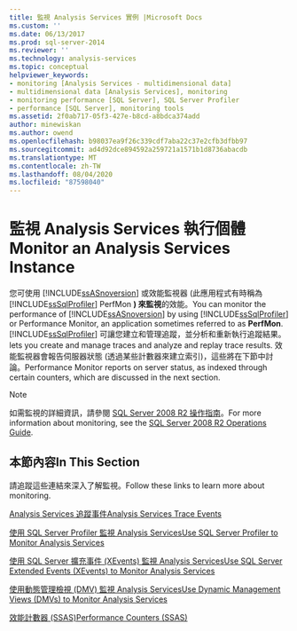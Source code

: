 ```yaml
---
title: 監視 Analysis Services 實例 |Microsoft Docs
ms.custom: ''
ms.date: 06/13/2017
ms.prod: sql-server-2014
ms.reviewer: ''
ms.technology: analysis-services
ms.topic: conceptual
helpviewer_keywords:
- monitoring [Analysis Services - multidimensional data]
- multidimensional data [Analysis Services], monitoring
- monitoring performance [SQL Server], SQL Server Profiler
- performance [SQL Server], monitoring tools
ms.assetid: 2f0ab717-05f3-427e-b8cd-a8bdca374add
author: minewiskan
ms.author: owend
ms.openlocfilehash: b98037ea9f26c339cdf7aba22c37e2cfb3dfbb97
ms.sourcegitcommit: ad4d92dce894592a259721a1571b1d8736abacdb
ms.translationtype: MT
ms.contentlocale: zh-TW
ms.lasthandoff: 08/04/2020
ms.locfileid: "87598040"
---
```

# <a name="monitor-an-analysis-services-instance"></a><span data-ttu-id="f0ea0-102">監視 Analysis Services 執行個體</span><span class="sxs-lookup"><span data-stu-id="f0ea0-102">Monitor an Analysis Services Instance</span></span>
  <span data-ttu-id="f0ea0-103">您可使用 [!INCLUDE[ssASnoversion](../../includes/ssasnoversion-md.md)] 或效能監視器 (此應用程式有時稱為 [!INCLUDE[ssSqlProfiler](../../includes/sssqlprofiler-md.md)] PerfMon **) 來監視**的效能。</span><span class="sxs-lookup"><span data-stu-id="f0ea0-103">You can monitor the performance of [!INCLUDE[ssASnoversion](../../includes/ssasnoversion-md.md)] by using [!INCLUDE[ssSqlProfiler](../../includes/sssqlprofiler-md.md)] or Performance Monitor, an application sometimes referred to as **PerfMon**.</span></span> [!INCLUDE[ssSqlProfiler](../../includes/sssqlprofiler-md.md)] <span data-ttu-id="f0ea0-104">可讓您建立和管理追蹤，並分析和重新執行追蹤結果。</span><span class="sxs-lookup"><span data-stu-id="f0ea0-104">lets you create and manage traces and analyze and replay trace results.</span></span> <span data-ttu-id="f0ea0-105">效能監視器會報告伺服器狀態 (透過某些計數器來建立索引)，這些將在下節中討論。</span><span class="sxs-lookup"><span data-stu-id="f0ea0-105">Performance Monitor reports on server status, as indexed through certain counters, which are discussed in the next section.</span></span>  
  
> [!NOTE]  
>  <span data-ttu-id="f0ea0-106">如需監視的詳細資訊，請參閱 [SQL Server 2008 R2 操作指南](https://go.microsoft.com/fwlink/?LinkID=225539)。</span><span class="sxs-lookup"><span data-stu-id="f0ea0-106">For more information about monitoring, see the [SQL Server 2008 R2 Operations Guide](https://go.microsoft.com/fwlink/?LinkID=225539).</span></span>  
  
## <a name="in-this-section"></a><span data-ttu-id="f0ea0-107">本節內容</span><span class="sxs-lookup"><span data-stu-id="f0ea0-107">In This Section</span></span>  
 <span data-ttu-id="f0ea0-108">請追蹤這些連結來深入了解監視。</span><span class="sxs-lookup"><span data-stu-id="f0ea0-108">Follow these links to learn more about monitoring.</span></span>  
  
 [<span data-ttu-id="f0ea0-109">Analysis Services 追蹤事件</span><span class="sxs-lookup"><span data-stu-id="f0ea0-109">Analysis Services Trace Events</span></span>](https://docs.microsoft.com/bi-reference/trace-events/analysis-services-trace-events)  
  
 [<span data-ttu-id="f0ea0-110">使用 SQL Server Profiler 監視 Analysis Services</span><span class="sxs-lookup"><span data-stu-id="f0ea0-110">Use SQL Server Profiler to Monitor Analysis Services</span></span>](use-sql-server-profiler-to-monitor-analysis-services.md)  
  
 [<span data-ttu-id="f0ea0-111">使用 SQL Server 擴充事件 &#40;XEvents&#41; 監視 Analysis Services</span><span class="sxs-lookup"><span data-stu-id="f0ea0-111">Use SQL Server Extended Events &#40;XEvents&#41; to Monitor Analysis Services</span></span>](../instances/monitor-analysis-services-with-sql-server-extended-events.md)  
  
 [<span data-ttu-id="f0ea0-112">使用動態管理檢視 &#40;DMV&#41; 監視 Analysis Services</span><span class="sxs-lookup"><span data-stu-id="f0ea0-112">Use Dynamic Management Views &#40;DMVs&#41; to Monitor Analysis Services</span></span>](use-dynamic-management-views-dmvs-to-monitor-analysis-services.md)  
  
 [<span data-ttu-id="f0ea0-113">效能計數器 &#40;SSAS&#41;</span><span class="sxs-lookup"><span data-stu-id="f0ea0-113">Performance Counters &#40;SSAS&#41;</span></span>](performance-counters-ssas.md)  
  
  

